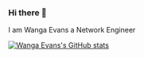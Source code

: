 ### Hi there 👋
I am Wanga Evans a Network Engineer

<!--
**wangaevans/wangaevans** is a ✨ _special_ ✨ repository because its `README.md` (this file) appears on your GitHub profile.

Here are some ideas to get you started:

- 🔭 I’m currently working on ...
- 🌱 I’m currently learning ...
- 👯 I’m looking to collaborate on ...
- 🤔 I’m looking for help with ...
- 💬 Ask me about ...
- 📫 How to reach me: ...
- 😄 Pronouns: ...
- ⚡ Fun fact: ...
-->
[![Wanga Evans's GitHub stats](https://github-readme-stats.vercel.app/api?username=wangaevans)](https://github.com/wangaevans/github-readme-stats)
